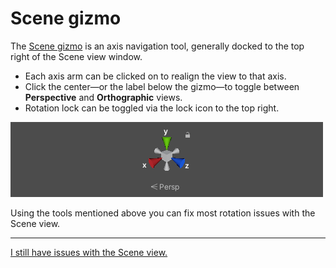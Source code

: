 # Scene gizmo

The [Scene gizmo](https://docs.unity3d.com/Manual/SceneViewNavigation.html) is an axis navigation tool, generally docked to the top right of the Scene view window.  
- Each axis arm can be clicked on to realign the view to that axis.  
- Click the center—or the label below the gizmo—to toggle between **Perspective** and **Orthographic** views.
- Rotation lock can be toggled via the lock icon to the top right.  

![Scene gizmo](scene-view-trumpets.png)

Using the tools mentioned above you can fix most rotation issues with the Scene view.

---
[I still have issues with the Scene view.](../Windows/Resetting%20Windows.md)
